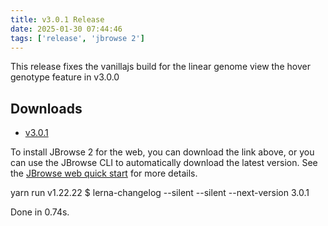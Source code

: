 ```yaml
---
title: v3.0.1 Release
date: 2025-01-30 07:44:46
tags: ['release', 'jbrowse 2']
---
```


This release fixes the vanillajs build for the linear genome view the hover
genotype feature in v3.0.0

## Downloads

- [v3.0.1](https://github.com/GMOD/jbrowse-components/releases/tag/v3.0.1)

To install JBrowse 2 for the web, you can download the link above, or you can
use the JBrowse CLI to automatically download the latest version. See the
[JBrowse web quick start](https://jbrowse.org/jb2/docs/quickstart_web) for more
details.

yarn run v1.22.22 $ lerna-changelog --silent --silent --next-version 3.0.1

Done in 0.74s.
